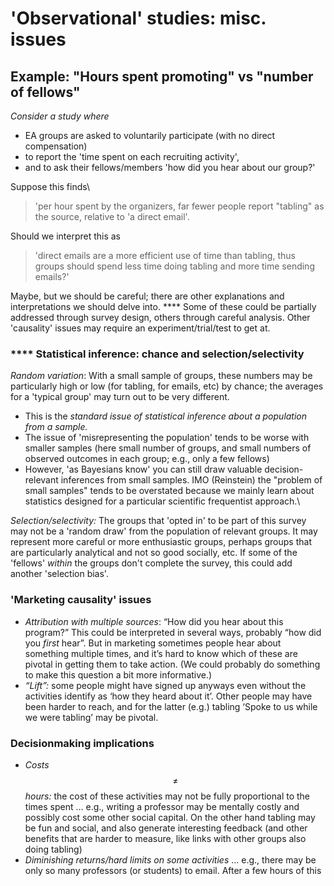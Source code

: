 # 'Observational' studies: misc. issues



## Example: "Hours spent promoting" vs "number of fellows"

_Consider a study where_

* EA groups are asked to voluntarily participate (with no direct compensation)
* to report the 'time spent on each recruiting activity',&#x20;
* and to ask their fellows/members 'how did you hear about our group?'

Suppose this finds\


> &#x20;'per hour spent by the organizers, far fewer people report "tabling" as the source, relative to 'a direct email'. &#x20;

Should we interpret this as&#x20;

> 'direct emails are a more efficient use of time than tabling, thus groups should spend less time doing tabling and more time sending emails?'

Maybe, but we should be careful; there are other explanations and interpretations we should delve into. **** Some of these could be partially addressed through survey design, others through careful analysis. Other 'causality' issues may require an experiment/trial/test to get at.&#x20;

### **** **Statistical inference: chance and selection/selectivity**

_Random variation_: With a small sample of groups, these numbers may be particularly high or low (for tabling, for emails, etc) by chance; the averages for a 'typical group' may turn out to be very different.&#x20;

* This is the _standard issue of statistical inference about a population from a sample._
* The issue of 'misrepresenting the population' tends to be worse with smaller samples (here small number of groups, and small numbers of observed outcomes in each group; e.g., only a few fellows)
* However, 'as Bayesians know' you can still draw valuable decision-relevant inferences from small samples. IMO (Reinstein) the "problem of small samples" tends to be overstated because we mainly learn about statistics designed for a particular scientific frequentist approach.\


_Selection/selectivity:_ The groups that 'opted in' to be part of this survey may not be a 'random draw' from the population of relevant groups. It may represent more careful or more enthusiastic groups, perhaps groups that are particularly analytical and not so good socially, etc. If some of the 'fellows' _within_ the groups don't complete the survey, this could add another 'selection bias'.



### **'Marketing causality' issues**

* _Attribution with multiple sources_: “How did you hear about this program?” This could be interpreted in several ways, probably “how did you _first_ hear”. But in marketing sometimes people hear about something multiple times, and it’s hard to know which of these are pivotal in getting them to take action. (We could probably do something to make this question a bit more informative.)
* _“Lift”:_ some people might have signed up anyways even without the activities identify as ‘how they heard about it’. Other people may have been harder to reach, and for the latter (e.g.) tabling ‘Spoke to us while we were tabling’ may be pivotal.



### **Decisionmaking implications**

* _Costs_ $$\neq$$ _hours:_ the cost of these activities may not be fully proportional to the times spent … e.g., writing a professor may be mentally costly and possibly cost some other social capital. On the other hand tabling may be fun and social, and also generate interesting feedback (and other benefits that are harder to measure, like links with other groups also doing tabling)
* _Diminishing returns/hard limits on some activities_ … e.g., there may be only so many professors (or students) to email. After a few hours of this&#x20;

